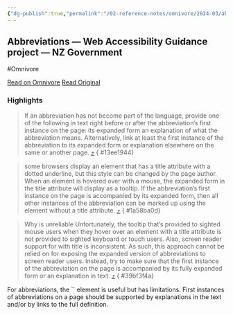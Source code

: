 ```yaml
---
{"dg-publish":true,"permalink":"/02-reference-notes/omnivore/2024-03/abbreviations-web-accessibility-guidance-project-nz-government/","title":"Abbreviations — Web Accessibility Guidance project — NZ Government\n","metatags":{"description":"Make abbreviations accessible by providing or linking to the expanded form the first time it’s used on the page.","og:image":"https://i.imgur.com/LmCg5HX.png"},"tags":["MMW-Dev/Workflow","MMW-Dev/CSS","MMW-Dev/Accessibility"]}
---
```



## Abbreviations — Web Accessibility Guidance project — NZ Government
#Omnivore

[Read on Omnivore](https://omnivore.app/me/abbreviations-web-accessibility-guidance-project-nz-government-18e750dd719)
[Read Original](https://govtnz.github.io/web-a11y-guidance/wct/abbreviations/)

### Highlights

> If an abbreviation has not become part of the language, provide one of the following in text right before or after the abbreviation’s first instance on the page:
> its expanded form
> an explanation of what the abbreviation means.
> Alternatively, link at least the first instance of the abbreviation to its expanded form or explanation elsewhere on the same or another page. [⤴️](https://omnivore.app/me/abbreviations-web-accessibility-guidance-project-nz-government-18e750dd719#13ee1944-974e-41df-939d-013d62e99e20) 
{ #13ee1944}


> some browsers display an <abbr> element that has a title attribute with a dotted underline, but this style can be changed by the page author.
> When an <abbr> element is hovered over with a mouse, the expanded form in the title attribute will display as a tooltip.
> If the abbreviation’s first instance on the page is accompanied by its expanded form, then all other instances of the abbreviation can be marked up using the <abbr> element without a title attribute. [⤴️](https://omnivore.app/me/abbreviations-web-accessibility-guidance-project-nz-government-18e750dd719#1a58ba0d-54b2-416f-baec-f6913ab5c5fb) 
{ #1a58ba0d}


> Why <abbr> is unreliable
> Unfortunately, the tooltip that’s provided to sighted mouse users when they hover over an <abbr> element with a title attribute is not provided to sighted keyboard or touch users. Also, screen reader support for <abbr> with title is inconsistent.
> As such, this approach cannot be relied on for exposing the expanded version of abbreviations to screen reader users. Instead, try to make sure that the first instance of the abbreviation on the page is accompanied by its fully expanded form or an explanation in text. [⤴️](https://omnivore.app/me/abbreviations-web-accessibility-guidance-project-nz-government-18e750dd719#39bf3f4a-9bce-4ed4-b730-0fdd0e3392b0) 
{ #39bf3f4a}


For abbreviations, the `` element is useful but has limitations. First instances of abbreviations on a page should be supported by explanations in the text and/or by links to the full definition.

